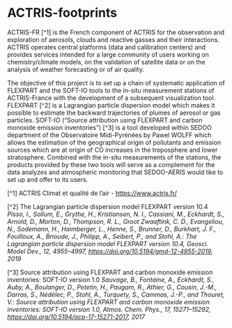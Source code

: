 # ACTRIS-footprints

ACTRIS-FR [^1] is the French component of ACTRIS for the observation and exploration of aerosols, clouds and reactive gasses and their interactions. ACTRIS operates central platforms (data and calibration centers) and provides services intended for a large community of users working on chemistry/climate models, on the validation of satellite data or on the analysis of weather forecasting or of air quality.

The objective of this project is to set up a chain of systematic application of FLEXPART and the SOFT-IO tools to the in-situ measurement stations of ACTRIS-France with the development of a subsequent visualization tool. FLEXPART [^2] is a Lagrangian particle dispersion model which makes it possible to estimate the backward trajectories of plumes of aerosol or gas particles. SOFT-IO (“Source attribution using FLEXPART and carbon monoxide emission inventories”) [^3] is a tool developed within SEDOO department of the Observatoire Midi-Pyrénées by Pawel WOLFF which allows the estimation of the geographical origin of pollutants and emission sources which are at origin of CO increases in the troposphere and lower stratosphere. Combined with the in-situ measurements of the stations, the products provided by these two tools will serve as a complement for the data analyzes and atmospheric monitoring that SEDOO-AERIS would like to set up and offer to its users.

[^1] ACTRIS Climat et qualité de l’air - https://www.actris.fr/

[^2] The Lagrangian particle dispersion model FLEXPART version 10.4 *Pisso, I., Sollum, E., Grythe, H., Kristiansen, N. I., Cassiani, M., Eckhardt, S., Arnold, D., Morton, D., Thompson, R. L., Groot Zwaaftink, C. D., Evangeliou, N., Sodemann, H., Haimberger, L., Henne, S., Brunner, D., Burkhart, J. F., Fouilloux, A., Brioude, J., Philipp, A., Seibert, P., and Stohl, A.: The Lagrangian particle dispersion model FLEXPART version 10.4, Geosci. Model Dev., 12, 4955–4997, https://doi.org/10.5194/gmd-12-4955-2019, 2019*

[^3] Source attribution using FLEXPART and carbon monoxide emission inventories: SOFT-IO version 1.0 *Sauvage, B., Fontaine, A., Eckhardt, S., Auby, A., Boulanger, D., Petetin, H., Paugam, R., Athier, G., Cousin, J.-M., Darras, S., Nédélec, P., Stohl, A., Turquety, S., Cammas, J.-P., and Thouret, V.: Source attribution using FLEXPART and carbon monoxide emission inventories: SOFT-IO version 1.0, Atmos. Chem. Phys., 17, 15271–15292, https://doi.org/10.5194/acp-17-15271-2017, 2017*